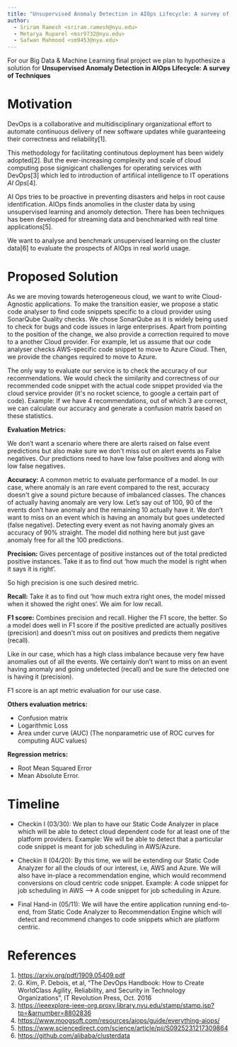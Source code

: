 ```yaml
---
title: "Unsupervised Anomaly Detection in AIOps Lifecycle: A survey of Techniques"
author:
  - Sriram Ramesh <sriram.ramesh@nyu.edu>
  - Metarya Ruparel <msr9732@nyu.edu>
  - Safwan Mahmood <sm9453@nyu.edu>
---
```


For our Big Data & Machine Learning final project we plan to hypothesize a solution
for **Unsupervised Anomaly Detection in AIOps Lifecycle: A survey of Techniques**

# Motivation

DevOps is a collaborative and multidisciplinary organizational effort
to automate continuous delivery of new software updates while guaranteeing
their correctness and reliability[1].

This methodology for facilitating continutous deployment has been widely
adopted[2]. But the ever-increasing complexity and scale of cloud
computing pose signigicant challenges for operating services with DevOps[3]
which led to introduction of artifiical intelligence to IT operations *AI Ops*[4].

AI Ops tries to be proactive in preventing disasters and helps in root cause 
identification. AIOps finds anomolies in the cluster data by using unsupervised
learning and anomoly detection. There has been techniques has been developed for 
streaming data and benchmarked with real time applications[5].

We want to analyse and benchmark unsupervised learning on the cluster data[6] to 
evaluate the prospects of AIOps in real world usage.

# Proposed Solution

As we are moving towards heterogeneous cloud, we want to write Cloud-Agnostic
applications. To make the transition easier, we propose a static code analyser
to find code snippets specific to a cloud provider using SonarQube Quality
checks. We chose SonarQube as it is widely being used to check for bugs and
code issues in large enterprises. Apart from pointing to the position of the change,
we also provide a correction required to move to a another Cloud provider. 
For example, let us assume that our code analyser checks AWS-specific 
code snippet to move to Azure Cloud. Then, we provide the changes required to move to Azure.

The only way to evaluate our service is to check the accuracy of our recommendations.
We would check the similarity and correctness of our recommended code snippet with the
actual code snippet provided via the cloud service provider (it's no rocket science, to
google a certain part of code).
Example: If we have 4 recommendations, out of which 3 are correct, we can calculate our
accuracy and generate a confusion matrix based on these statistics.

**Evaluation Metrics:**

We don’t want a scenario where there are alerts raised on false event predictions but also make sure we don't miss out on alert events as False negatives. Our predictions need to have low false positives and along with low false negatives.

**Accuracy:**
A common metric to evaluate performance of a model. In our case, where anomaly is an rare event compared to the rest, accuracy doesn't give a sound picture because of imbalanced classes.
The chances of actually having anomaly are very low. Let’s say out of 100, 90 of the events don’t have anomaly and the remaining 10 actually have it. We don’t want to miss on an event which is having an anomaly but goes undetected (false negative). Detecting every event as not having anomaly gives an accuracy of 90% straight. The model did nothing here but just gave anomaly free for all the 100 predictions.

**Precision:**
Gives percentage of positive instances out of the total predicted positive instances. Take it as to find out ‘how much the model is right when it says it is right’.

So high precision is one such desired metric.

**Recall:**
Take it as to find out ‘how much extra right ones, the model missed when it showed the right ones’.
We aim for low recall.

**F1 score:**
Combines precision and recall. Higher the F1 score, the better.
So a model does well in F1 score if the positive predicted are actually positives (precision) and doesn't miss out on positives and predicts them negative (recall).

Like in our case, which has a high class imbalance because very few have anomalies out of all the events. We certainly don’t want to miss on an event having anomaly and going undetected (recall) and be sure the detected one is having it (precision).

F1 score is an apt metric evaluation for our use case.

**Others evaluation metrics:**
* Confusion matrix
* Logarithmic Loss
* Area under curve (AUC) (The nonparametric use of ROC curves for computing AUC values)

**Regression metrics:**
* Root Mean Squared Error
* Mean Absolute Error.


# Timeline

* Checkin I (03/30): We plan to have our Static Code Analyzer in place which will
  be able to detect cloud dependent code for at least one of the platform providers.
  Example: We will be able to detect that a particular code snippet is meant for job
  scheduling in AWS/Azure.

* Checkin II (04/20): By this time, we will be extending our Static Code Analyzer for
  all the clouds of our interest, i.e, AWS and Azure. We will also have in-place a recommendation
  engine, which would recommend conversions on cloud centric code snippet.
  Example: A code snippet for job scheduling in AWS --> A code snippet for job scheduling in Azure.

* Final Hand-in (05/11): We will have the entire application running end-to-end, from Static Code
  Analyzer to Recommendation Engine which will detect and recommend changes to code snippets which
  are platform centric.
  
# References
1. https://arxiv.org/pdf/1909.05409.pdf
2. G. Kim, P. Debois, et al, “The DevOps Handbook: How to Create WorldClass Agility, Reliability, and Security in Technology Organizations”, IT
Revolution Press, Oct. 2016
3. https://ieeexplore-ieee-org.proxy.library.nyu.edu/stamp/stamp.jsp?tp=&arnumber=8802836
4. https://www.moogsoft.com/resources/aiops/guide/everything-aiops/
5. https://www.sciencedirect.com/science/article/pii/S0925231217309864
6. https://github.com/alibaba/clusterdata

